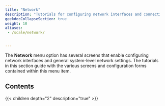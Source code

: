 ```yaml
---
title: "Network"
description: "Tutorials for configuring network interfaces and connections in TrueNAS SCALE."
geekdocCollapseSection: true
weight: 10
aliases:
 - /scale/network/


---
```


The **Network** menu option has several screens that enable configuring network interfaces and general system-level network settings.
The tutorials in this section guide with the various screens and configuration forms contained within this menu item.

## Contents

{{< children depth="2" description="true" >}}
